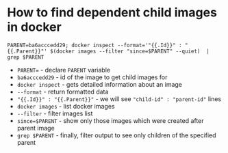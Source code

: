 # How to find dependent child images in docker

```docker
PARENT=ba6acccedd29; docker inspect --format='"{{.Id}}" : "{{.Parent}}"' $(docker images --filter "since=$PARENT" --quiet)  | grep $PARENT
```

- `PARENT=` - declare `PARENT` variable
- `ba6acccedd29` - id of the image to get child images for
- `docker inspect` - gets detailed information about an image
- `--format` - return formatted data
- `"{{.Id}}" : "{{.Parent}}"` - we will see `"child-id" : "parent-id"` lines
- `docker images` - list docker images
- `--filter` - filter images list
- `since=$PARENT` - show only those images which were created after parent image
- `grep $PARENT` - finally, filter output to see only children of the specified parent

